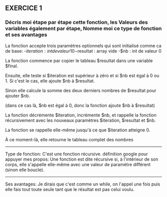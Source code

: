 ## EXERCICE 1

### Décris moi étape par étape cette fonction, les Valeurs des variables également par étape, Nomme moi ce type de fonction et ses avantages

La fonction accepte trois paramètres optionnels qui sont initialisé comme ca de base:
-$iteration : int de valeur 10
-$resultat : array vide
-$nb : int de valeur 0

La fonction commence par copier le tableau $resultat dans une variable $final.

Ensuite, elle teste si $iteration est supérieur à zéro et si $nb est égal à 0 ou 1. Si c'est le cas, elle ajoute $nb à $resultat.

Sinon elle calcule la somme des deux derniers nombres de $resultat pour ajouter $nb.

(dans ce cas là, $nb est égal à 0, donc la fonction ajoute $nb à $resultat)

La fonction décrémente $iteration, incrémente $nb, et rappelle la fonction récursivement avec les nouveaux paramètres $iteration, $resultat et $nb.

La fonction se rappelle elle-même jusqu'à ce que $iteration atteigne 0.
  
À ce moment-là, elle retourne le tableau complet des nombres

-----------------

Type de fonction: C'est une fonction récursive.
définition google pour appuyer mes propos:
Une fonction est dite récursive si, à l'intérieur de son corps, elle s'appelle elle-même avec une valeur de paramètre différent (sinon elle boucle).

-----------------

Ses avantages: Je dirais que c'est comme un while, on l'appel une fois puis elle 
fais tout toute seule tant que le résultat est pas celui voulu.